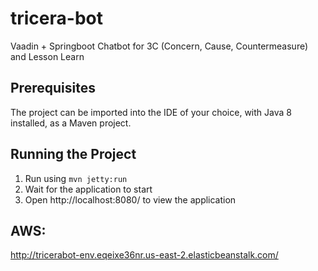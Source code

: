 # tricera-bot
Vaadin + Springboot Chatbot for 3C (Concern, Cause, Countermeasure) and Lesson Learn


## Prerequisites

The project can be imported into the IDE of your choice, with Java 8 installed, as a Maven project.

## Running the Project

1. Run using `mvn jetty:run`
2. Wait for the application to start
3. Open http://localhost:8080/ to view the application

## AWS:
http://tricerabot-env.eqeixe36nr.us-east-2.elasticbeanstalk.com/

